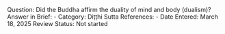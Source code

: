 Question: Did the Buddha affirm the duality of mind and body (dualism)?
Answer in Brief: -
 Category: Diṭṭhi
Sutta References: -
Date Entered: March 18, 2025
Review Status: Not started
